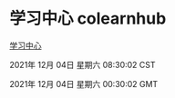 # 学习中心 colearnhub
[学习中心](http://59.174.25.102:56308/colearnhub/)

2021年 12月 04日 星期六 08:30:02 CST

2021年 12月 04日 星期六 00:30:02 GMT

